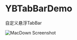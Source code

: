 # YBTabBarDemo
自定义悬浮TabBar

![MacDown Screenshot](https://simg.doubanio.com/view/photo/l/kgn6Xb1ASm8al7BTrsV3dg/242942155/x2871184492.jpg)
